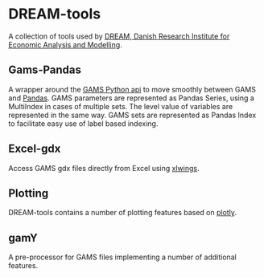 # DREAM-tools
A collection of tools used by [DREAM, Danish Research Institute for Economic Analysis and Modelling](https://dreamgruppen.dk/).

## Gams-Pandas
A wrapper around the [GAMS Python api](https://www.gams.com/latest/docs/API_PY_OVERVIEW.html) to move smoothly between GAMS and [Pandas](https://pandas.pydata.org/).
GAMS parameters are represented as Pandas Series, using a MultiIndex in cases of multiple sets.
The level value of variables are represented in the same way. GAMS sets are represented as Pandas Index to facilitate easy use of label based indexing.

## Excel-gdx
Access GAMS gdx files directly from Excel using [xlwings](https://www.xlwings.org/).

## Plotting
DREAM-tools contains a number of plotting features based on [plotly](https://plot.ly/python/).

## gamY
A pre-processor for GAMS files implementing a number of additional features.

